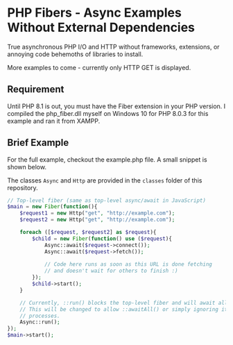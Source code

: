 # PHP Fibers - Async Examples Without External Dependencies
True asynchronous PHP I/O and HTTP without frameworks, extensions, or annoying code behemoths of libraries to install.

More examples to come - currently only HTTP GET is displayed.

## Requirement

Until PHP 8.1 is out, you must have the Fiber extension in your PHP version. I compiled the php_fiber.dll myself on Windows 10 for PHP 8.0.3 for this example and ran it from XAMPP.

## Brief Example

For the full example, checkout the example.php file. A small snippet is shown below.

The classes `Async` and `Http` are provided in the `classes` folder of this repository.

```php
// Top-level fiber (same as top-level async/await in JavaScript)
$main = new Fiber(function(){
	$request1 = new Http("get", "http://example.com");
	$request2 = new Http("get", "http://example.com");

	foreach ([$request, $request2] as $request){
		$child = new Fiber(function() use ($request){
			Async::await($request->connect());
			Async::await($request->fetch());
			
			// Code here runs as soon as this URL is done fetching
			// and doesn't wait for others to finish :)
		});
		$child->start();
	}

	// Currently, ::run() blocks the top-level fiber and will await all the child fibers above.
	// This will be changed to allow ::awaitAll() or simply ignoring it entirely for full asynchronous
	// processes.
	Async::run();
});
$main->start();
```
